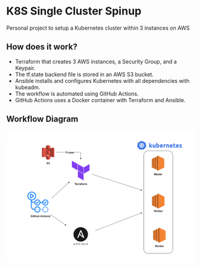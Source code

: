 # K8S Single Cluster Spinup

Personal project to setup a Kubernetes cluster within 3 instances on AWS

## How does it work?
- Terraform that creates 3 AWS instances, a Security Group, and a Keypair.
- The tf.state backend file is stored in an AWS S3 bucket.
- Ansible installs and configures Kubernetes with all dependencies with kubeadm.
- The workflow is automated using GitHub Actions.
- GitHub Actions uses a Docker container with Terraform and Ansible.

## Workflow Diagram
<img src='./images/diagrama.png' alt="Alt Text" width="500" height="350">